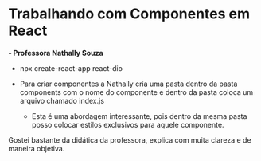 # Trabalhando com Componentes em React
**- Professora Nathally Souza**

- npx create-react-app react-dio

- Para criar componentes a Nathally cria uma pasta dentro da pasta components com o nome do componente e dentro da pasta coloca um arquivo chamado index.js
  - Esta é uma abordagem interessante, pois dentro da mesma pasta posso colocar estilos exclusivos para aquele componente.

Gostei bastante da didática da professora, explica com muita clareza e de maneira objetiva.
